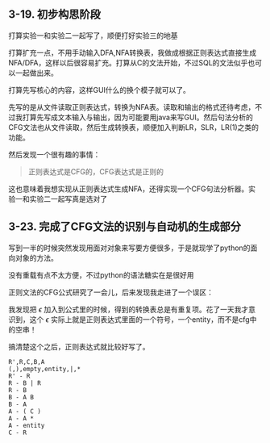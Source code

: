 ## 3-19. 初步构思阶段

打算实验一和实验二一起写了，顺便打好实验三的地基

打算扩充一点，不用手动输入DFA,NFA转换表，我做成根据正则表达式直接生成NFA/DFA，这样以后很容易扩充。打算从C的文法开始，不过SQL的文法似乎也可以一起做出来。

打算先写核心的内容，这样GUI什么的换个模子就可以了。

先写的是从文件读取正则表达式，转换为NFA表。读取和输出的格式还待考虑，不过我打算先写成文本输入与输出，因为可能要用java来写GUI。然后句法分析的CFG文法也从文件读取，然后生成转换表，顺便加入判断LR，SLR，LR(1)之类的功能。

然后发现一个很有趣的事情：

> 正则表达式是CFG的，CFG表达式是正则的

这也意味着我想实现从正则表达式生成NFA，还得实现一个CFG句法分析器。实验一和实验二一起写真是选对了

## 3-23. 完成了CFG文法的识别与自动机的生成部分

写到一半的时候突然发现用面对对象来写要方便很多，于是就现学了python的面向对象的方法。

没有重载有点不太方便，不过python的语法糖实在是很好用

正则文法的CFG公式研究了一会儿，后来发现我走进了一个误区：

我发现把 $\epsilon$ 加入到公式里的时候，得到的转换表总是有重复项。花了一天我才意识到，这个 $\epsilon$ 实际上就是正则表达式里面的一个符号，一个entity，而不是cfg中的空串！

搞清楚这个之后，正则表达式就比较好写了。

```regex
R',R,C,B,A
(,),empty,entity,|,*
R' - R
R - B | R
R - B
B - A B
B - A
A - ( C )
A - A *
A - entity
C - R
```

